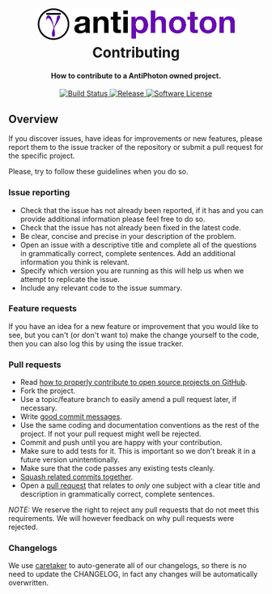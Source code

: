 <h1 align="center">
	<br>
	<a href="https://github.com/AntiPhotonltd">
		<img src="https://github.com/AntiPhotonltd/branding/blob/master/images/general/banners/64/black-white.png?raw=true" alt="AntiPhoton Banner" />
	</a>
	<br>
	Contributing
	<br>
</h1>

<h4 align="center">How to contribute to a AntiPhoton owned project.</h4>

<p align="center">
	<a href="https://travis-ci.com/AntiPhotonltd/contributing">
		<img src="https://img.shields.io/travis/com/AntiPhotonltd/contributing/master?style=for-the-badge&logo=travis" alt="Build Status">
	</a>
	<a href="https://github.com/AntiPhotonltd/contributing/releases/latest">
		<img src="https://img.shields.io/github/release/AntiPhotonltd/contributing?color=blueviolet&style=for-the-badge&logo=github&label=Latest%20Release" alt="Release">
	</a>
	<a href="LICENSE.md">
		<img src="https://img.shields.io/badge/license-MIT-blueviolet?style=for-the-badge" alt="Software License">
	</a>
</p>

<h2>Overview</h2>

If you discover issues, have ideas for improvements or new features, please report them to the issue tracker of the repository or submit a pull request for the specific project. 

Please, try to follow these guidelines when you do so.

<h3>Issue reporting</h3>

* Check that the issue has not already been reported, if it has and you can provide additional information please feel free to do so.
* Check that the issue has not already been fixed in the latest code.
* Be clear, concise and precise in your description of the problem.
* Open an issue with a descriptive title and complete all of the questions in grammatically correct, complete sentences. Add an additional information you think is relevant.
* Specify which version you are running as this will help us when we attempt to replicate the issue.
* Include any relevant code to the issue summary.

<h3>Feature requests</h3>

If you have an idea for a new feature or improvement that you would like to see, but you can't (or don't want to) make the change yourself to the code, then you can also log this by using the issue tracker.

<h3>Pull requests</h3>

* Read [how to properly contribute to open source projects on GitHub][1].
* Fork the project.
* Use a topic/feature branch to easily amend a pull request later, if necessary.
* Write [good commit messages][2].
* Use the same coding and documentation conventions as the rest of the project. If not your pull request might well be rejected.
* Commit and push until you are happy with your contribution.
* Make sure to add tests for it. This is important so we don't break it in a future version unintentionally.
* Make sure that the code passes any existing tests cleanly.
* [Squash related commits together][3].
* Open a [pull request][4] that relates to *only* one subject with a clear title and description in grammatically correct, complete sentences.

*NOTE:* We reserve the right to reject any pull requests that do not meet this requirements. We will however feedback on why pull requests were rejected.

<h3>Changelogs</h3>

We use [caretaker](https://github.com/DevelopersToolbox/caretaker) to auto-generate all of our changelogs, so there is no need to update the CHANGELOG, in fact any changes will be automatically overwritten.

[1]: http://gun.io/blog/how-to-github-fork-branch-and-pull-request
[2]: http://tbaggery.com/2008/04/19/a-note-about-git-commit-messages.html
[3]: http://gitready.com/advanced/2009/02/10/squashing-commits-with-rebase.html
[4]: https://help.github.com/articles/about-pull-requests/


